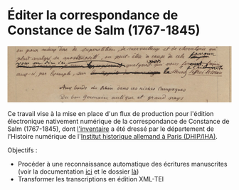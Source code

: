 Éditer la correspondance de Constance de Salm (1767-1845)
====

![a](./accueil.jpg)

Ce travail vise à la mise en place d'un flux de production pour l'édition électronique nativement numérique de la correspondance de Constance de Salm (1767-1845), dont [l'inventaire](https://constance-de-salm.de/) a été dressé par le département de l'Histoire numérique de l'[Institut historique allemand à Paris (DHIP/IHA)](http://www.dhi-paris.fr/fr/page-daccueil.html).

Objectifs :
- Procéder à une reconnaissance automatique des écritures manuscrites (voir la documentation [ici](./htr/documentation.md) et le dossier [là](./htr))
- Transformer les transcriptions en édition XML-TEI